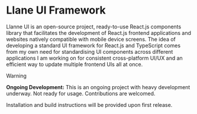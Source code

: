 # Llane UI Framework

Llanne UI is an open-source project, ready-to-use React.js components library that facilitates the development of React.js frontend applications and websites natively compatible with mobile device screens. The idea of developing a standard UI framework for React.js and TypeScript comes from my own need for standardising UI components across different applications I am working on for consistent cross-platform UI/UX and an efficient way to update multiple frontend UIs all at once. 

> [!WARNING]
> **Ongoing Development:** This is an ongoing project with heavy development underway. Not ready for usage. Contributions are welcomed.

Installation and build instructions will be provided upon first release.

